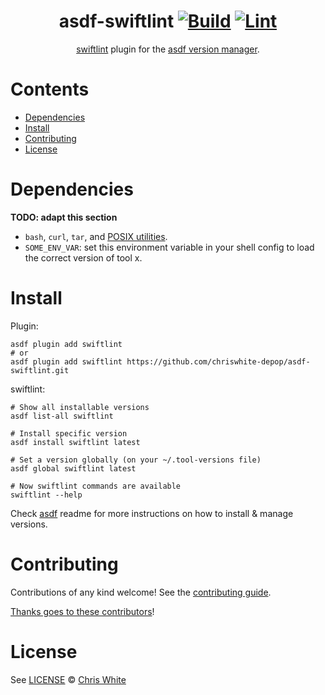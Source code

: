 <div align="center">

# asdf-swiftlint [![Build](https://github.com/chriswhite-depop/asdf-swiftlint/actions/workflows/build.yml/badge.svg)](https://github.com/chriswhite-depop/asdf-swiftlint/actions/workflows/build.yml) [![Lint](https://github.com/chriswhite-depop/asdf-swiftlint/actions/workflows/lint.yml/badge.svg)](https://github.com/chriswhite-depop/asdf-swiftlint/actions/workflows/lint.yml)

[swiftlint](https://github.com/chriswhite-depop/swiftlint) plugin for the [asdf version manager](https://asdf-vm.com).

</div>

# Contents

- [Dependencies](#dependencies)
- [Install](#install)
- [Contributing](#contributing)
- [License](#license)

# Dependencies

**TODO: adapt this section**

- `bash`, `curl`, `tar`, and [POSIX utilities](https://pubs.opengroup.org/onlinepubs/9699919799/idx/utilities.html).
- `SOME_ENV_VAR`: set this environment variable in your shell config to load the correct version of tool x.

# Install

Plugin:

```shell
asdf plugin add swiftlint
# or
asdf plugin add swiftlint https://github.com/chriswhite-depop/asdf-swiftlint.git
```

swiftlint:

```shell
# Show all installable versions
asdf list-all swiftlint

# Install specific version
asdf install swiftlint latest

# Set a version globally (on your ~/.tool-versions file)
asdf global swiftlint latest

# Now swiftlint commands are available
swiftlint --help
```

Check [asdf](https://github.com/asdf-vm/asdf) readme for more instructions on how to
install & manage versions.

# Contributing

Contributions of any kind welcome! See the [contributing guide](contributing.md).

[Thanks goes to these contributors](https://github.com/chriswhite-depop/asdf-swiftlint/graphs/contributors)!

# License

See [LICENSE](LICENSE) © [Chris White](https://github.com/chriswhite-depop/)
